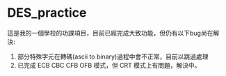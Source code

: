 # DES_practice

這是我的一個學校的功課項目，目前已經完成大致功能，但仍有以下bug尚在解決:
1. 部分特殊字元在轉碼(ascii to binary)過程中會不正常，目前以跳過處理
2. 已完成 ECB CBC CFB OFB 模式，但 CRT 模式上有問題，解決中。
